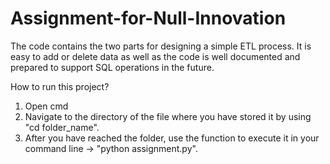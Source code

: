# Assignment-for-Null-Innovation
The code contains the two parts for designing a simple ETL process. It is easy to add or delete data as well as the code is well documented and prepared to support SQL operations in the future.

How to run this project?

1) Open cmd
2) Navigate to the directory of the file where you have stored it by using "cd folder_name".
3) After you have reached the folder, use the function to execute it in your command line -> "python assignment.py".
